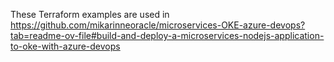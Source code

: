 These Terraform examples are used in https://github.com/mikarinneoracle/microservices-OKE-azure-devops?tab=readme-ov-file#build-and-deploy-a-microservices-nodejs-application-to-oke-with-azure-devops


